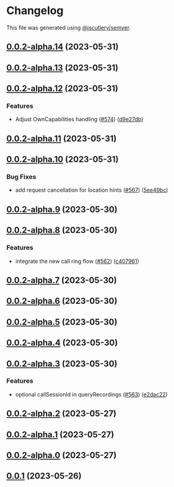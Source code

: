 # Changelog

This file was generated using [@jscutlery/semver](https://github.com/jscutlery/semver).

## [0.0.2-alpha.14](https://github.com/GetStream/stream-video-js/compare/client0.0.2-alpha.13...client0.0.2-alpha.14) (2023-05-31)



## [0.0.2-alpha.13](https://github.com/GetStream/stream-video-js/compare/client0.0.2-alpha.12...client0.0.2-alpha.13) (2023-05-31)



## [0.0.2-alpha.12](https://github.com/GetStream/stream-video-js/compare/client0.0.2-alpha.11...client0.0.2-alpha.12) (2023-05-31)


### Features

* Adjust OwnCapabilities handling ([#574](https://github.com/GetStream/stream-video-js/issues/574)) ([d9e27db](https://github.com/GetStream/stream-video-js/commit/d9e27db65e641241d5ec5a9a72a94f118ece284d))



## [0.0.2-alpha.11](https://github.com/GetStream/stream-video-js/compare/client0.0.2-alpha.10...client0.0.2-alpha.11) (2023-05-31)



## [0.0.2-alpha.10](https://github.com/GetStream/stream-video-js/compare/client0.0.2-alpha.9...client0.0.2-alpha.10) (2023-05-31)


### Bug Fixes

* add request cancellation for location hints ([#567](https://github.com/GetStream/stream-video-js/issues/567)) ([5ee49bc](https://github.com/GetStream/stream-video-js/commit/5ee49bcd60f2409828b2caaf82cbd0b5672949d3))



## [0.0.2-alpha.9](https://github.com/GetStream/stream-video-js/compare/client0.0.2-alpha.8...client0.0.2-alpha.9) (2023-05-30)



## [0.0.2-alpha.8](https://github.com/GetStream/stream-video-js/compare/client0.0.2-alpha.7...client0.0.2-alpha.8) (2023-05-30)


### Features

* integrate the new call ring flow ([#562](https://github.com/GetStream/stream-video-js/issues/562)) ([c407961](https://github.com/GetStream/stream-video-js/commit/c4079614cb962e098215c0061690d59c35882cd8))



## [0.0.2-alpha.7](https://github.com/GetStream/stream-video-js/compare/client0.0.2-alpha.6...client0.0.2-alpha.7) (2023-05-30)



## [0.0.2-alpha.6](https://github.com/GetStream/stream-video-js/compare/client0.0.2-alpha.5...client0.0.2-alpha.6) (2023-05-30)



## [0.0.2-alpha.5](https://github.com/GetStream/stream-video-js/compare/client0.0.2-alpha.4...client0.0.2-alpha.5) (2023-05-30)



## [0.0.2-alpha.4](https://github.com/GetStream/stream-video-js/compare/client0.0.2-alpha.3...client0.0.2-alpha.4) (2023-05-30)



## [0.0.2-alpha.3](https://github.com/GetStream/stream-video-js/compare/client0.0.2-alpha.2...client0.0.2-alpha.3) (2023-05-30)


### Features

* optional callSessionId in queryRecordings ([#563](https://github.com/GetStream/stream-video-js/issues/563)) ([e2dac22](https://github.com/GetStream/stream-video-js/commit/e2dac2298372d94db867195aa52336d51270c502))



## [0.0.2-alpha.2](https://github.com/GetStream/stream-video-js/compare/client0.0.2-alpha.1...client0.0.2-alpha.2) (2023-05-27)



## [0.0.2-alpha.1](https://github.com/GetStream/stream-video-js/compare/client0.0.2-alpha.0...client0.0.2-alpha.1) (2023-05-27)



## [0.0.2-alpha.0](https://github.com/GetStream/stream-video-js/compare/client0.0.1...client0.0.2-alpha.0) (2023-05-27)



## [0.0.1](https://github.com/GetStream/stream-video-js/compare/client0.0.1-alpha.194...client0.0.1) (2023-05-26)
